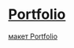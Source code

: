 # [Portfolio](https://atlasshd.github.io/portfolio/portfolio/)

[макет Portfolio](https://www.figma.com/file/1A1SJ7FYyMUiBqhU3WUiBI/Portfolio?node-id=0%3A1)  

